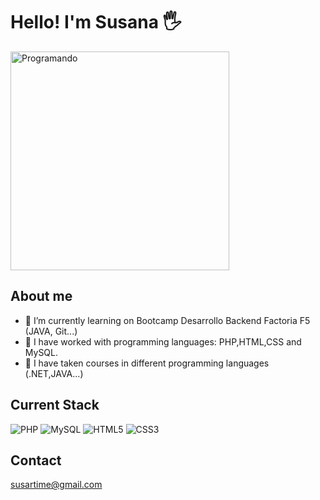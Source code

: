 
# Hello! I'm Susana :raised_hand_with_fingers_splayed:
<picture>
  <img alt="Programando" src="https://cdn.pixabay.com/photo/2024/05/20/13/28/ai-generated-8775234_1280.png" width="350" height="350">
</picture>

## About me

- 🌱 I’m currently learning on Bootcamp Desarrollo Backend Factoria F5 (JAVA, Git...)
- 🔭 I have worked with programming languages: PHP,HTML,CSS and MySQL.
- 🔭 I have taken courses in different programming languages (.NET,JAVA...)

## Current Stack
<picture>
  <img alt="PHP" src="https://camo.githubusercontent.com/81188dcd6495357257e015774a00860f5b2b52ac5ad3f8196765942f1fb6b1d9/68747470733a2f2f696d672e69636f6e73382e636f6d2f6f66666963656c2f34382f3030303030302f7068702d6c6f676f2e706e67">
</picture>

<picture>
  <img alt="MySQL" src="https://camo.githubusercontent.com/f905d223aaf7d318a2a34ab7a88bb5fadcc066e15b23be27e45c8cd06d4e8a74/68747470733a2f2f696d672e69636f6e73382e636f6d2f636f6c6f722f34382f3030303030302f6d7973716c2d6c6f676f2e706e67">
</picture>

<picture>
  <img alt="HTML5" src="https://camo.githubusercontent.com/f426217084c394d92b2c82b57aaa0216a60681134d0f82b6f141ef30cd965238/68747470733a2f2f696d672e69636f6e73382e636f6d2f636f6c6f722f34382f3030303030302f68746d6c2d352d2d76312e706e67">
</picture>

 <picture>
  <img alt="CSS3" src="https://camo.githubusercontent.com/aae5d91491e403b1f9d176ee05ee086627dc901536fb3691c389dfbf97ef9f04/68747470733a2f2f696d672e69636f6e73382e636f6d2f636f6c6f722f34382f3030303030302f637373332e706e67">
</picture>

## Contact
susartime@gmail.com






